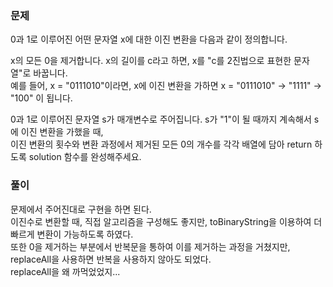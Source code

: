 ### 문제

0과 1로 이루어진 어떤 문자열 x에 대한 이진 변환을 다음과 같이 정의합니다.   

x의 모든 0을 제거합니다.
x의 길이를 c라고 하면, x를 "c를 2진법으로 표현한 문자열"로 바꿉니다.   
예를 들어, x = "0111010"이라면, x에 이진 변환을 가하면 x = "0111010" -> "1111" -> "100" 이 됩니다.   

0과 1로 이루어진 문자열 s가 매개변수로 주어집니다. s가 "1"이 될 때까지 계속해서 s에 이진 변환을 가했을 때,   
이진 변환의 횟수와 변환 과정에서 제거된 모든 0의 개수를 각각 배열에 담아 return 하도록 solution 함수를 완성해주세요.   



### 풀이

문제에서 주어진대로 구현을 하면 된다.   
이진수로 변환할 때, 직접 알고리즘을 구성해도 좋지만, toBinaryString을 이용하여 더 빠르게 변환이 가능하도록 하였다.   
또한 0을 제거하는 부분에서 반복문을 통하여 이를 제거하는 과정을 거쳤지만, replaceAll을 사용하면 반복을 사용하지 않아도 되었다.    
replaceAll을 왜 까먹었었지...
